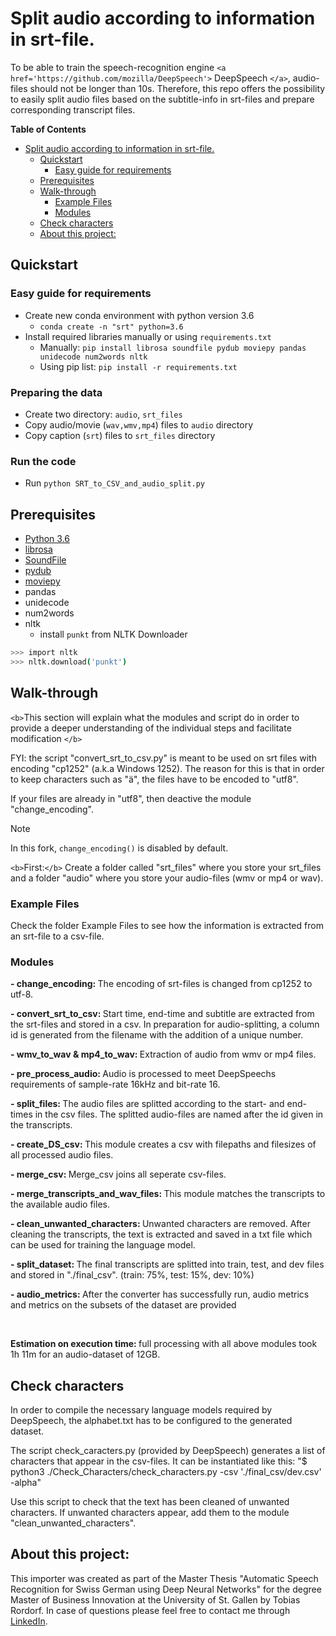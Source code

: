 # Split audio according to information in srt-file.

To be able to train the speech-recognition engine `<a href='https://github.com/mozilla/DeepSpeech'>` DeepSpeech `</a>`, audio-files should not be longer than 10s.
Therefore, this repo offers the possibility to easily split audio files based on the subtitle-info in srt-files and prepare corresponding transcript files.

**Table of Contents**

- [Split audio according to information in srt-file.](#split-audio-according-to-information-in-srt-file)
  - [Quickstart](#quickstart)
    - [Easy guide for requirements](#easy-guide-for-requirements)
  - [Prerequisites](#prerequisites)
  - [Walk-through](#walk-through)
    - [Example Files](#example-files)
    - [Modules](#modules)
  - [Check characters](#check-characters)
  - [About this project:](#about-this-project)

## Quickstart

### Easy guide for requirements

* Create new conda environment with python version 3.6
  * `conda create -n "srt" python=3.6`
* Install required libraries manually or using `requirements.txt`
  * Manually: `pip install librosa soundfile pydub moviepy pandas unidecode num2words nltk`
  * Using pip list: `pip install -r requirements.txt`

### Preparing the data

* Create two directory: `audio`, `srt_files`
* Copy audio/movie (`wav,wmv,mp4`) files to  `audio` directory
* Copy caption (`srt`) files to `srt_files` directory

### Run the code

* Run `python SRT_to_CSV_and_audio_split.py`


## Prerequisites

* [Python 3.6](https://www.python.org/)
* [librosa](https://librosa.github.io/librosa/)
* [SoundFile](https://pypi.org/project/SoundFile/)
* [pydub](https://pypi.org/project/pydub/)
* [moviepy](https://zulko.github.io/moviepy/)
* pandas
* unidecode
* num2words
* nltk
  * install `punkt` from NLTK Downloader

```bash
>>> import nltk
>>> nltk.download('punkt')
```

## Walk-through

`<b>`This section will explain what the modules and script do in order to provide a deeper understanding of the individual steps and facilitate modification `</b>`

FYI: the script "convert_srt_to_csv.py" is meant to be used on srt files with encoding "cp1252" (a.k.a Windows 1252). The reason for this is that in order to keep characters such as "ä", the files have to be encoded to "utf8".

If your files are already in "utf8", then deactive the module "change_encoding".

> [!NOTE]
>
> In this fork, `change_encoding()` is disabled by default.

`<b>`First:`</b>` Create a folder called "srt_files" where you store your srt_files and a folder "audio" where you store your audio-files (wmv or mp4 or wav).

### Example Files

<p> Check the folder Example Files to see how the information is extracted from an srt-file to a csv-file.</p>

### Modules

<p><b>- change_encoding: </b>The encoding of srt-files is changed from cp1252 to utf-8.</p>
<p><b>- convert_srt_to_csv: </b>Start time, end-time and subtitle are extracted from the srt-files and stored in a csv. In preparation for audio-splitting, a column id is generated from the filename with the addition of a unique number.</p>
<p><b>- wmv_to_wav & mp4_to_wav: </b>Extraction of audio from wmv or mp4 files.</p>
<p><b>- pre_process_audio: </b>Audio is processed to meet DeepSpeechs requirements of sample-rate 16kHz and bit-rate 16.</p>
<p><b>- split_files: </b>The audio files are splitted according to the start- and end-times in the csv files. The splitted audio-files are named after the id given in the transcripts.</p>
<p><b>- create_DS_csv: </b>This module creates a csv with filepaths and filesizes of all processed audio files. </p>
<p><b>- merge_csv: </b>Merge_csv joins all seperate csv-files.</p>
<p><b>- merge_transcripts_and_wav_files: </b>This module matches the transcripts to the available audio files.</p>
<p><b>- clean_unwanted_characters: </b>Unwanted characters are removed. After cleaning the transcripts, the text is extracted and saved in a txt file which can be used for training the language model.</p>
<p><b>- split_dataset: </b>The final transcripts are splitted into train, test, and dev files and stored in "./final_csv". (train: 75%, test: 15%, dev: 10%)</p>
<p><b>- audio_metrics: </b>After the converter has successfully run, audio metrics and metrics on the subsets of the dataset are provided</p>
<br>
<p><b>Estimation on execution time: </b>full processing with all above modules took 1h 11m for an audio-dataset of 12GB.</p>

## Check characters

<p> In order to compile the necessary language models required by DeepSpeech, the alphabet.txt has to be configured to the generated dataset.</p>
<p> The script check_caracters.py (provided by DeepSpeech) generates a list of characters that appear in the csv-files. It can be instantiated like this: "$ python3 ./Check_Characters/check_characters.py -csv './final_csv/dev.csv' -alpha"</p>
<p> Use this script to check that the text has been cleaned of unwanted characters. If unwanted characters appear, add them to the module "clean_unwanted_characters".</p>

## About this project:

<p>This importer was created as part of the Master Thesis "Automatic Speech Recognition for Swiss German using Deep Neural Networks" for the degree Master of Business Innovation at the University of St. Gallen by Tobias Rordorf. In case of questions please feel free to contact me through <a href='https://www.linkedin.com/in/tobiasrordorf/'>LinkedIn</a>.
